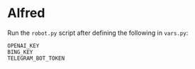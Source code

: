 # Alfred
Run the `robot.py` script after defining the following in `vars.py`:

```
OPENAI_KEY
BING_KEY
TELEGRAM_BOT_TOKEN
```